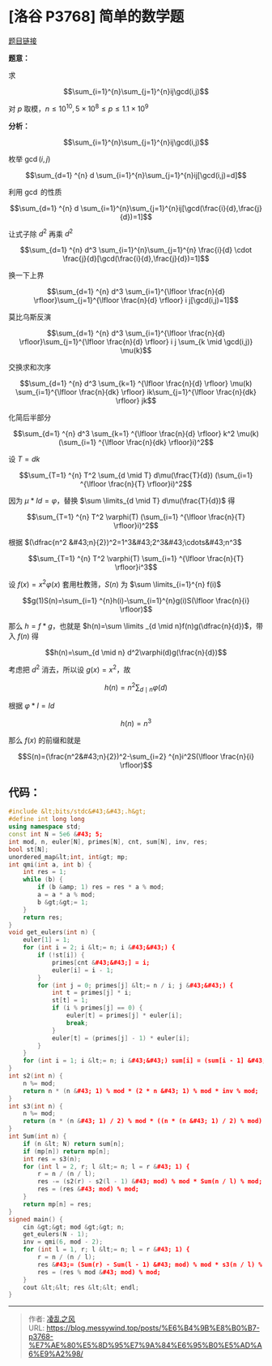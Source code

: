 # [洛谷 P3768] 简单的数学题


[题目链接](https://www.luogu.com.cn/problem/P3768)

**题意：**

求

$$\sum_{i=1}^{n}\sum_{j=1}^{n}ij\gcd(i,j)$$

对 $p$ 取模，$n \le10^{10}, 5 ×10^8\le p \le1.1 ×10^{9}$

**分析：**

$$\sum_{i=1}^{n}\sum_{j=1}^{n}ij\gcd(i,j)$$

枚举 $\gcd(i,j)$

$$\sum_{d=1} ^{n} d \sum_{i=1}^{n}\sum_{j=1}^{n}ij[\gcd(i,j)=d]$$

利用 $\gcd$ 的性质

$$\sum_{d=1} ^{n} d \sum_{i=1}^{n}\sum_{j=1}^{n}ij[\gcd(\frac{i}{d},\frac{j}{d})=1]$$

让式子除 $d^2$ 再乘 $d^2$

$$\sum_{d=1} ^{n} d^3 \sum_{i=1}^{n}\sum_{j=1}^{n} \frac{i}{d} \cdot \frac{j}{d}[\gcd(\frac{i}{d},\frac{j}{d})=1]$$

换一下上界

$$\sum_{d=1} ^{n} d^3 \sum_{i=1}^{\lfloor \frac{n}{d} \rfloor}\sum_{j=1}^{\lfloor \frac{n}{d} \rfloor} i j[\gcd(i,j)=1]$$

莫比乌斯反演

$$\sum_{d=1} ^{n} d^3 \sum_{i=1}^{\lfloor \frac{n}{d} \rfloor}\sum_{j=1}^{\lfloor \frac{n}{d} \rfloor} i j \sum_{k \mid \gcd(i,j)} \mu(k)$$

交换求和次序

$$\sum_{d=1} ^{n} d^3 \sum_{k=1} ^{\lfloor \frac{n}{d} \rfloor} \mu(k) \sum_{i=1}^{\lfloor \frac{n}{dk} \rfloor} ik\sum_{j=1}^{\lfloor \frac{n}{dk} \rfloor} jk$$

化简后半部分

$$\sum_{d=1} ^{n} d^3 \sum_{k=1} ^{\lfloor \frac{n}{d} \rfloor} k^2 \mu(k) (\sum_{i=1} ^{\lfloor \frac{n}{dk} \rfloor}i)^2$$

设 $T=dk$

$$\sum_{T=1} ^{n} T^2 \sum_{d \mid T}  d\mu(\frac{T}{d}) (\sum_{i=1} ^{\lfloor \frac{n}{T} \rfloor}i)^2$$

因为 $\mu * Id=\varphi$，替换 $\sum \limits_{d \mid T}  d\mu(\frac{T}{d})$ 得

$$\sum_{T=1} ^{n} T^2 \varphi(T) (\sum_{i=1} ^{\lfloor \frac{n}{T} \rfloor}i)^2$$

根据 $(\dfrac{n^2 &#43;n}{2})^2=1^3&#43;2^3&#43;\cdots&#43;n^3$

$$\sum_{T=1} ^{n} T^2 \varphi(T) \sum_{i=1} ^{\lfloor \frac{n}{T} \rfloor}i^3$$

设 $f(x)= x^2\varphi(x)$ 套用杜教筛，$S(n)$ 为 $\sum \limits_{i=1}^{n} f(i)$

$$g(1)S(n)=\sum_{i=1} ^{n}h(i)-\sum_{i=1}^{n}g(i)S(\lfloor \frac{n}{i} \rfloor)$$

那么 $h=f *g$，也就是 $h(n)=\sum \limits _{d \mid n}f(n)g(\dfrac{n}{d})$，带入 $f(n)$ 得

$$h(n)=\sum_{d \mid n} d^2\varphi(d)g(\frac{n}{d})$$

考虑把 $d^2$ 消去，所以设 $g(x)=x^2$，故

$$h(n)=n^2\sum_{d \mid n}\varphi(d)$$

根据 $\varphi *I=Id$

$$h(n)=n^3$$

那么 $f(x)$ 的前缀和就是

$$S(n)=(\frac{n^2&#43;n}{2})^2-\sum_{i=2} ^{n}i^2S(\lfloor \frac{n}{i} \rfloor)$$

## 代码：
```cpp
#include &lt;bits/stdc&#43;&#43;.h&gt;
#define int long long
using namespace std;
const int N = 5e6 &#43; 5;
int mod, n, euler[N], primes[N], cnt, sum[N], inv, res;
bool st[N];
unordered_map&lt;int, int&gt; mp;
int qmi(int a, int b) {
    int res = 1;
    while (b) {
        if (b &amp; 1) res = res * a % mod;
        a = a * a % mod;
        b &gt;&gt;= 1;
    }
    return res;
}
void get_eulers(int n) {
    euler[1] = 1;
    for (int i = 2; i &lt;= n; i &#43;&#43;) {
        if (!st[i]) {
            primes[cnt &#43;&#43;] = i;
            euler[i] = i - 1;
        }
        for (int j = 0; primes[j] &lt;= n / i; j &#43;&#43;) {
            int t = primes[j] * i;
            st[t] = 1;
            if (i % primes[j] == 0) {
                euler[t] = primes[j] * euler[i];
                break;
            }
            euler[t] = (primes[j] - 1) * euler[i];
        }
    }
    for (int i = 1; i &lt;= n; i &#43;&#43;) sum[i] = (sum[i - 1] &#43; i * i % mod * euler[i] % mod) % mod;
}
int s2(int n) {
    n %= mod;
    return n * (n &#43; 1) % mod * (2 * n &#43; 1) % mod * inv % mod;
}
int s3(int n) {
    n %= mod;
    return (n * (n &#43; 1) / 2) % mod * ((n * (n &#43; 1) / 2) % mod) % mod;
}
int Sum(int n) {
    if (n &lt; N) return sum[n];
    if (mp[n]) return mp[n];
    int res = s3(n);
    for (int l = 2, r; l &lt;= n; l = r &#43; 1) {
        r = n / (n / l);
        res -= (s2(r) - s2(l - 1) &#43; mod) % mod * Sum(n / l) % mod;
        res = (res &#43; mod) % mod;
    }
    return mp[n] = res;
}
signed main() {
    cin &gt;&gt; mod &gt;&gt; n;
    get_eulers(N - 1);
    inv = qmi(6, mod - 2);
    for (int l = 1, r; l &lt;= n; l = r &#43; 1) {
        r = n / (n / l);
        res &#43;= (Sum(r) - Sum(l - 1) &#43; mod) % mod * s3(n / l) % mod;
        res = (res % mod &#43; mod) % mod;
    }
    cout &lt;&lt; res &lt;&lt; endl;
}
```

---

> 作者: [凌乱之风](https://github.com/messywind)  
> URL: https://blog.messywind.top/posts/%E6%B4%9B%E8%B0%B7-p3768-%E7%AE%80%E5%8D%95%E7%9A%84%E6%95%B0%E5%AD%A6%E9%A2%98/  

